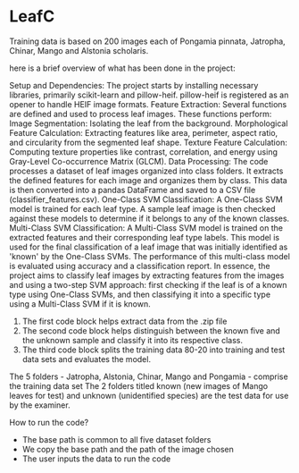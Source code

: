 # LeafC
Training data is based on 200 images each of Pongamia pinnata, Jatropha, Chinar, Mango and Alstonia scholaris.

here is a brief overview of what has been done in the project:

Setup and Dependencies: The project starts by installing necessary libraries, primarily scikit-learn and pillow-heif. pillow-heif is registered as an opener to handle HEIF image formats. Feature Extraction: Several functions are defined and used to process leaf images. These functions perform: Image Segmentation: Isolating the leaf from the background. Morphological Feature Calculation: Extracting features like area, perimeter, aspect ratio, and circularity from the segmented leaf shape. Texture Feature Calculation: Computing texture properties like contrast, correlation, and energy using Gray-Level Co-occurrence Matrix (GLCM). Data Processing: The code processes a dataset of leaf images organized into class folders. It extracts the defined features for each image and organizes them by class. This data is then converted into a pandas DataFrame and saved to a CSV file (classifier_features.csv). One-Class SVM Classification: A One-Class SVM model is trained for each leaf type. A sample leaf image is then checked against these models to determine if it belongs to any of the known classes. Multi-Class SVM Classification: A Multi-Class SVM model is trained on the extracted features and their corresponding leaf type labels. This model is used for the final classification of a leaf image that was initially identified as 'known' by the One-Class SVMs. The performance of this multi-class model is evaluated using accuracy and a classification report. In essence, the project aims to classify leaf images by extracting features from the images and using a two-step SVM approach: first checking if the leaf is of a known type using One-Class SVMs, and then classifying it into a specific type using a Multi-Class SVM if it is known.

1. The first code block helps extract data from the .zip file
2. The second code block helps distinguish between the known five and the unknown sample and classify it into its respective class.
3. The third code block splits the training data 80-20 into training and test data sets and evaluates the model.

The 5 folders -  Jatropha, Alstonia, Chinar, Mango and Pongamia - comprise the training data set 
The 2 folders titled known (new images of Mango leaves for test) and unknown (unidentified species) are the test data for use by the examiner. 

How to run the code?
- The base path is common to all five dataset folders
- We copy the base path and the path of the image chosen
- The user inputs the data to run the code
